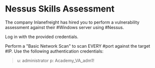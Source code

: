 # Nessus Skills Assessment

The company Inlanefreight has hired you to perform a vulnerability assessment against their #Windows server using #Nessus.

Log in with the provided credentials.

Perform a "Basic Network Scan" to scan EVERY #port against the target #IP. Use the following authentication credentials:

>u: administrator
>p: Academy_VA_adm1!

